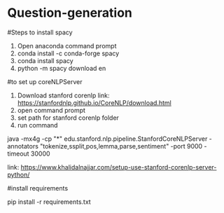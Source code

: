 # Question-generation

#Steps to install spacy
1. Open anaconda command prompt
2. conda install -c conda-forge spacy
3. conda install spacy
4. python -m spacy download en


#to set up coreNLPServer
1. Download stanford corenlp link: https://stanfordnlp.github.io/CoreNLP/download.html
2. open command prompt
3. set path for stanford corenlp folder
4. run command

java -mx4g -cp "*" edu.stanford.nlp.pipeline.StanfordCoreNLPServer -annotators "tokenize,ssplit,pos,lemma,parse,sentiment" -port 9000 -timeout 30000

 link: https://www.khalidalnajjar.com/setup-use-stanford-corenlp-server-python/
 
#install requirements

pip install -r requirements.txt
